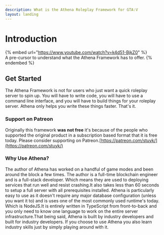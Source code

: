 ```yaml
---
description: What is the Athena Roleplay Framework for GTA:V
layout: landing
---
```


# Introduction

{% embed url="https://www.youtube.com/watch?v=k4d51-BjkZ0" %}
\
A pre-cursor to understand what the Athena Framework has to offer.
{% endembed %}

## Get Started <a href="#get-started" id="get-started"></a>

The Athena Framework is not for users who just want a quick roleplay server to spin up. You will have to write code, you will have to use a command line interface, and you will have to build things for your roleplay server. Athena only helps you write these things faster. That's it.

### Support on Patreon <a href="#support-on-patreon" id="support-on-patreon"></a>

Originally this framework **was not free** it's because of the people who supported the original product in a subscription based format that it is free today. Please consider supporting on Patreon.​[https://patreon.com/stuyk/](https://patreon.com/stuyk/)​

### Why Use Athena? <a href="#why-use-athena" id="why-use-athena"></a>

The author of Athena has worked on a handful of game modes and been around the block a few times. The author is a full-time blockchain engineer and is a full-stack developer. Which means they are used to deploying services that run well and resist crashing.It also takes less than 60 seconds to setup a full server with all prerequisites installed. Athena is particularly easy to use as it doesn't require any major database configuration (unless you want it to) and is uses one of the most commonly used runtime's today. Which is NodeJS.It is entirely written in TypeScript from front-to-back and you only need to know one language to work on the entire server infrastructure.That being said, Athena is built by industry developers and built for industry developers. If you choose to use Athena you also learn industry skills just by simply playing around with it.
